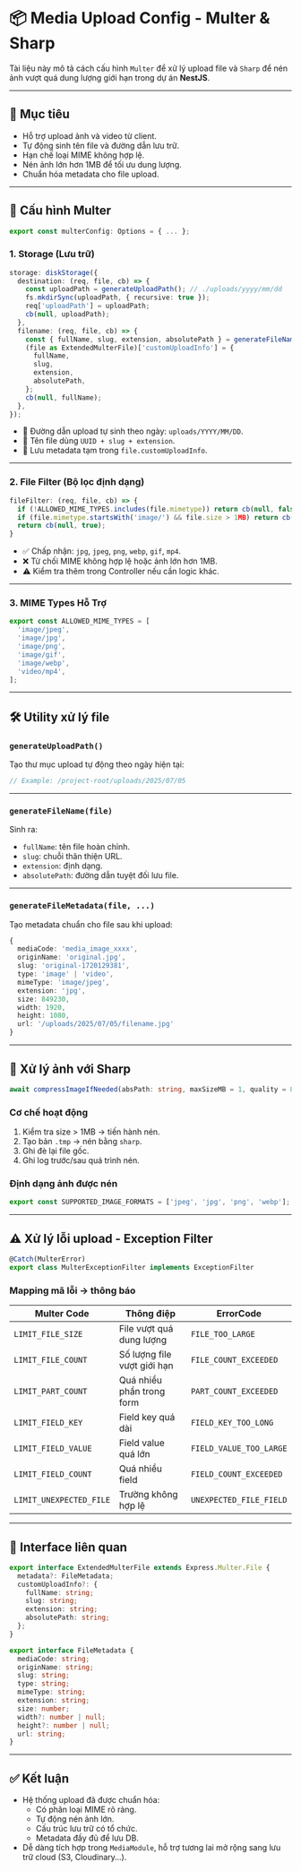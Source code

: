 # 📦 Media Upload Config - Multer & Sharp

Tài liệu này mô tả cách cấu hình `Multer` để xử lý upload file và `Sharp` để nén ảnh vượt quá dung lượng giới hạn trong dự án **NestJS**.

---

## 🚀 Mục tiêu

- Hỗ trợ upload ảnh và video từ client.
- Tự động sinh tên file và đường dẫn lưu trữ.
- Hạn chế loại MIME không hợp lệ.
- Nén ảnh lớn hơn 1MB để tối ưu dung lượng.
- Chuẩn hóa metadata cho file upload.

---

## 📂 Cấu hình Multer

```ts
export const multerConfig: Options = { ... };
```

### 1. Storage (Lưu trữ)

```ts
storage: diskStorage({
  destination: (req, file, cb) => {
    const uploadPath = generateUploadPath(); // ./uploads/yyyy/mm/dd
    fs.mkdirSync(uploadPath, { recursive: true });
    req['uploadPath'] = uploadPath;
    cb(null, uploadPath);
  },
  filename: (req, file, cb) => {
    const { fullName, slug, extension, absolutePath } = generateFileName(file);
    (file as ExtendedMulterFile)['customUploadInfo'] = {
      fullName,
      slug,
      extension,
      absolutePath,
    };
    cb(null, fullName);
  },
});
```

- 📁 Đường dẫn upload tự sinh theo ngày: `uploads/YYYY/MM/DD`.
- 📛 Tên file dùng `UUID + slug + extension`.
- 🧾 Lưu metadata tạm trong `file.customUploadInfo`.

---

### 2. File Filter (Bộ lọc định dạng)

```ts
fileFilter: (req, file, cb) => {
  if (!ALLOWED_MIME_TYPES.includes(file.mimetype)) return cb(null, false);
  if (file.mimetype.startsWith('image/') && file.size > 1MB) return cb(null, false);
  return cb(null, true);
}
```

- ✅ Chấp nhận: `jpg`, `jpeg`, `png`, `webp`, `gif`, `mp4`.
- ❌ Từ chối MIME không hợp lệ hoặc ảnh lớn hơn 1MB.
- ⚠️ Kiểm tra thêm trong Controller nếu cần logic khác.

---

### 3. MIME Types Hỗ Trợ

```ts
export const ALLOWED_MIME_TYPES = [
  'image/jpeg',
  'image/jpg',
  'image/png',
  'image/gif',
  'image/webp',
  'video/mp4',
];
```

---

## 🛠️ Utility xử lý file

### `generateUploadPath()`

Tạo thư mục upload tự động theo ngày hiện tại:

```ts
// Example: /project-root/uploads/2025/07/05
```

---

### `generateFileName(file)`

Sinh ra:

- `fullName`: tên file hoàn chỉnh.
- `slug`: chuỗi thân thiện URL.
- `extension`: định dạng.
- `absolutePath`: đường dẫn tuyệt đối lưu file.

---

### `generateFileMetadata(file, ...)`

Tạo metadata chuẩn cho file sau khi upload:

```ts
{
  mediaCode: 'media_image_xxxx',
  originName: 'original.jpg',
  slug: 'original-1720129381',
  type: 'image' | 'video',
  mimeType: 'image/jpeg',
  extension: 'jpg',
  size: 849230,
  width: 1920,
  height: 1080,
  url: '/uploads/2025/07/05/filename.jpg'
}
```

---

## 🧼 Xử lý ảnh với Sharp

```ts
await compressImageIfNeeded(absPath: string, maxSizeMB = 1, quality = 80)
```

### Cơ chế hoạt động

1. Kiểm tra size > 1MB → tiến hành nén.
2. Tạo bản `.tmp` → nén bằng `sharp`.
3. Ghi đè lại file gốc.
4. Ghi log trước/sau quá trình nén.

### Định dạng ảnh được nén

```ts
export const SUPPORTED_IMAGE_FORMATS = ['jpeg', 'jpg', 'png', 'webp'];
```

---

## ⚠️ Xử lý lỗi upload - Exception Filter

```ts
@Catch(MulterError)
export class MulterExceptionFilter implements ExceptionFilter
```

### Mapping mã lỗi → thông báo

| Multer Code             | Thông điệp                  | ErrorCode               |
| ----------------------- | --------------------------- | ----------------------- |
| `LIMIT_FILE_SIZE`       | File vượt quá dung lượng    | `FILE_TOO_LARGE`        |
| `LIMIT_FILE_COUNT`      | Số lượng file vượt giới hạn | `FILE_COUNT_EXCEEDED`   |
| `LIMIT_PART_COUNT`      | Quá nhiều phần trong form   | `PART_COUNT_EXCEEDED`   |
| `LIMIT_FIELD_KEY`       | Field key quá dài           | `FIELD_KEY_TOO_LONG`    |
| `LIMIT_FIELD_VALUE`     | Field value quá lớn         | `FIELD_VALUE_TOO_LARGE` |
| `LIMIT_FIELD_COUNT`     | Quá nhiều field             | `FIELD_COUNT_EXCEEDED`  |
| `LIMIT_UNEXPECTED_FILE` | Trường không hợp lệ         | `UNEXPECTED_FILE_FIELD` |

---

## 📎 Interface liên quan

```ts
export interface ExtendedMulterFile extends Express.Multer.File {
  metadata?: FileMetadata;
  customUploadInfo?: {
    fullName: string;
    slug: string;
    extension: string;
    absolutePath: string;
  };
}
```

```ts
export interface FileMetadata {
  mediaCode: string;
  originName: string;
  slug: string;
  type: string;
  mimeType: string;
  extension: string;
  size: number;
  width?: number | null;
  height?: number | null;
  url: string;
}
```

---

## ✅ Kết luận

- Hệ thống upload đã được chuẩn hóa:
  - Có phân loại MIME rõ ràng.
  - Tự động nén ảnh lớn.
  - Cấu trúc lưu trữ có tổ chức.
  - Metadata đầy đủ để lưu DB.
- Dễ dàng tích hợp trong `MediaModule`, hỗ trợ tương lai mở rộng sang lưu trữ cloud (S3, Cloudinary…).
